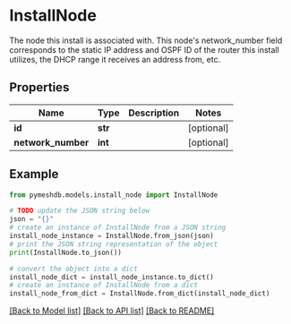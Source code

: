 # InstallNode

The node this install is associated with. This node's network_number field corresponds to the static IP address and OSPF ID of the router this install utilizes, the DHCP range it receives an address from, etc.

## Properties

Name | Type | Description | Notes
------------ | ------------- | ------------- | -------------
**id** | **str** |  | [optional] 
**network_number** | **int** |  | [optional] 

## Example

```python
from pymeshdb.models.install_node import InstallNode

# TODO update the JSON string below
json = "{}"
# create an instance of InstallNode from a JSON string
install_node_instance = InstallNode.from_json(json)
# print the JSON string representation of the object
print(InstallNode.to_json())

# convert the object into a dict
install_node_dict = install_node_instance.to_dict()
# create an instance of InstallNode from a dict
install_node_from_dict = InstallNode.from_dict(install_node_dict)
```
[[Back to Model list]](../README.md#documentation-for-models) [[Back to API list]](../README.md#documentation-for-api-endpoints) [[Back to README]](../README.md)


